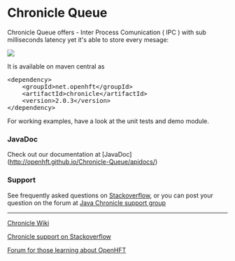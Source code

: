 # Chronicle Queue

Chronicle Queue offers - Inter Process Comunication ( IPC ) with sub milliseconds latency yet it's able to store every mesage:

![](http://openhft.net/wp-content/uploads/2014/07/Chronicle-diagram_004_b.jpg)

It is available on maven central as

<pre>
&lt;dependency>
    &lt;groupId>net.openhft&lt;/groupId>
    &lt;artifactId>chronicle&lt;/artifactId>
    &lt;version>2.0.3&lt;/version>
&lt;/dependency>
</pre>

For working examples, have a look at the unit tests and demo module.



###  JavaDoc
Check out our documentation at [JavaDoc] (http://openhft.github.io/Chronicle-Queue/apidocs/)

###  Support

See frequently asked questions on [Stackoverflow](http://stackoverflow.com/tags/chronicle/info), or you can post your question on the forum at [Java Chronicle support group](https://groups.google.com/forum/?hl=en-GB#!forum/java-chronicle)


---

[Chronicle Wiki](https://github.com/OpenHFT/Java-Chronicle/wiki)


[Chronicle support on Stackoverflow](http://stackoverflow.com/tags/chronicle/info)

[Forum for those learning about OpenHFT](https://groups.google.com/forum/?hl=en-GB#!forum/open-hft)
